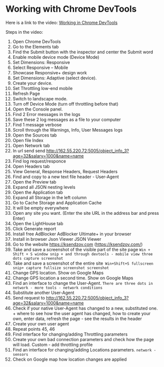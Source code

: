 # Working with Chrome DevTools
Here is a link to the video:  <a href="https://youtu.be/uGEhw1aMRNA">Working in Chrome DevTools</a> 

Steps in the video: 
  1. Open Chrome DevTools
  2. Go to the Elements tab
  3. Find the Submit button with the inspector and center the Submit word 
  4. Enable mobile device mode (Device Mode) 
  5. Set Dimensions: Responsive 
  6. Select Responsive – Mobile
  7. Showcase Responsive+ design work
  8. Set Dimensions: Adaptive (select device).
  9. Create your device.
  10. Set Throttling low-end mobile
  11. Refresh Page
  12. Switch to landscape mode.
  13. Turn off Device Mode  (turn off throttling before that)
  14. Open the Console panel.
  15. Find 2 Error messages in the logs
  16. Save these 2 log messages as a file to your computer
  17. Find 1 message verbose
  18. Scroll through the Warnings, Info, User Messages logs
  19. Open the Sources tab
  20. Open file Index
  21. Open Network tab
  22. In url send send http://162.55.220.72:5005/object_info_3?age=32&salary=1000&name=name 
  23. Find log request/responce 
  24. Open Headers tab
  25. View General, Response Headers, Request Headers
  26. Find and copy to a new text file header - User-Agent
  27. Open the Preview tab
  28. Expand all JSON nesting levels
  29. Open the Application tab
  30. Expand all Storage in the left column
  31. Go to Cache Storage and Application Cache 
  32. It will be empty everywhere
  33. Open any site you want. (Enter the site URL in the address bar and press Enter)
  34. Open the LightHouse tab
  35. Click Generate report
  36. Install free AdBlocker AdBlocker Ultimate+ in your browser
  37. Install in browser Json Viewer JSON Viewer
  38. Go to the website https://ksendzov.com (https://ksendzov.com/)
  39. Take and save a screenshot of the visible part of the site page `Win + Shift + S window snip + and through devtools - mobile view three dots capture screenshot`
  40. Take and save a screenshot of the entire site` Win+Shift+S fullscreen snip+ capture fullsize screenshot screenshot`
  41. Change GPS location. Show on Google Maps
  42. Change GPS location a second time. Show on Google Maps
  43. Find an interface to change the User-Agent. `There are three dots in network - more tools - network conditions`
  44. Substitute another User-Agent
  45. Send request to http://162.55.220.72:5005/object_info_3?age=32&salary=1000&name=name 
  46. Check if your native User-Agent has changed to a new, substituted one. + where to see how the user agent has changed, how to create your own, enter data, refresh the page - see the results in the header
  47. Create your own user agent
  48. Repeat points 45, 46
  49. Find interface for changing/adding Throttling parameters
  50. Create your own bad connection parameters and check how the page will load. Custom - add throttling profile
  51. Find an interface for changing/adding Locations parameters.  `network - sensors`
  52. Check on Google map how location changes are applied
